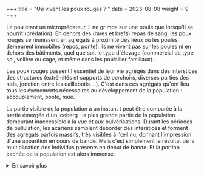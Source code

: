 +++
title = "Où vivent les poux rouges ? "
date = 2023-08-08
weight = 9
+++

Le pou étant un microprédateur, il ne grimpe sur une poule que lorsqu'il se nourrit (prédation). En dehors des (rares et brefs) repas de sang, les poux rouges se réunissent en agrégats à proximité des lieux où les poules demeurent immobiles (repos, ponte). Ils ne vivent pas sur les poules ni en dehors des bâtiments, quel que soit le type d'élevage (commercial de type sol, volière ou cage, et même dans les poulailler familiaux). 

Les poux rouges passent l'essentiel de leur vie agrégés dans des interstices des structures (extrémités et supports de perchoirs, diverses parties des nids, jonction entre les caillebotis …). C'est dans ces agrégats qu'ont lieu tous les événements nécessaires au développement de la population : accouplement, ponte, mue. 

La partie visible de la population à un instant t peut être comparée à la partie émergée d'un iceberg : la plus grande partie de la population demeurant inaccessible à la vue et aux pulvérisations. Durant les périodes de pullulation, les acariens semblent déborder des interstices et forment des agrégats parfois massifs, très visibles à l'œil nu, donnant l'impression d'une apparition en cours de bande. Mais c'est simplement le résultat de la multiplication des individus présents en début de bande. Et la portion cachée de la population est alors immense.


<details class = "en_savoir_plus">
    <summary>En savoir plus</summary>

[Le saviez-vous](https://pourougepoule.fr/connaissance) n°[1](https://pourougepoule.fr/connaissance#slide_idr-1) et n° [3](https://pourougepoule.fr/connaissance#slide_idr-3)

</details>